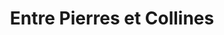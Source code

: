 ---
title: "Entre Pierres et Collines"
url: /saint-germain-en-cogles/entre-pierres-et-collines/
shop: Hofladen
---